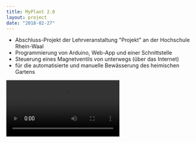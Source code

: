 ```yaml
---
title: MyPlant 2.0
layout: project
date: "2018-02-27"
---
```

* Abschluss-Projekt der Lehrveranstaltung "Projekt" an der Hochschule Rhein-Waal
* Programmierung von Arduino, Web-App und einer Schnittstelle
* Steuerung eines Magnetventils von unterwegs (über das Internet)
* für die automatisierte und manuelle Bewässerung des heimischen Gartens

<video controls>
    <source src="./myPlant_Trailer_kompr.mp4" type="video/mp4">
</video>